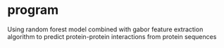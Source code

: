 # program
Using random forest model combined with gabor feature extraction algorithm to predict protein-protein interactions from protein sequences
